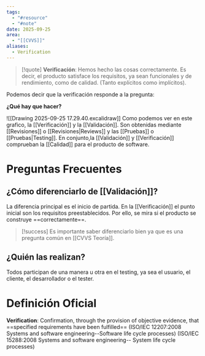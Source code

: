 ```yaml
---
tags:
  - "#resource"
  - "#note"
date: 2025-09-25
area:
  - "[[CVVS]]"
aliases:
  - Verification
---
```

> [!quote]
> **Verificación**: Hemos hecho las cosas correctamente. Es decir, el producto satisface los requisitos, ya sean funcionales y de rendimiento, como de calidad. (Tanto explícitos como implícitos).

Podemos decir que la verificación responde a la pregunta:

**¿Qué hay que hacer?**

![[Drawing 2025-09-25 17.29.40.excalidraw]]
Como podemos ver en este grafico, la [[Verificación]] y la [[Validación]]. Son obtenidas mediante [[Revisiones]] o [[Revisiones|Reviews]] y las [[Pruebas]] o [[Pruebas|Testing]]. En conjunto,la [[Validación]] y [[Verificación]] comprueban la [[Calidad]] para el producto de software.
# Preguntas Frecuentes
## ¿Cómo diferenciarlo de [[Validación]]?
La diferencia principal es el inicio de partida. En la [[Verificación]] el punto inicial son los requisitos preestablecidos. Por ello, se mira si el producto se construye ==correctamente==.

> [!success]
> Es importante saber diferenciarlo bien ya que es una pregunta común en [[CVVS Teoría]].
## ¿Quién las realizan?
Todos participan de una manera u otra en el testing, ya sea el usuario, el cliente, el desarrollador o el tester.

# Definición Oficial
**Verification**: Confirmation, through the provision of objective evidence, that ==specified requirements have been fulfilled== (ISO/IEC 12207:2008 Systems and software engineering--Software life cycle processes) (ISO/IEC 15288:2008 Systems and software engineering-- System life cycle processes) 